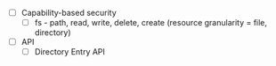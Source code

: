 - [ ] Capability-based security
  - [ ] fs - path, read, write, delete, create (resource granularity = file, directory)

- [ ] API
  - [ ] Directory Entry API
